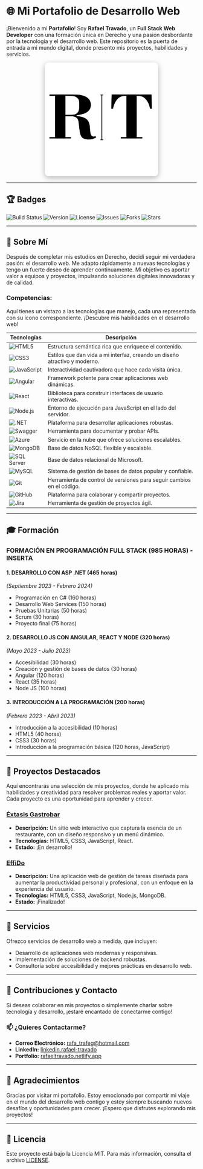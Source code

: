 # 🌐 Mi Portafolio de Desarrollo Web

¡Bienvenido a mi **Portafolio**! Soy **Rafael Travado**, un **Full Stack Web Developer** con una formación única en Derecho y una pasión desbordante por la tecnología y el desarrollo web. Este repositorio es la puerta de entrada a mi mundo digital, donde presento mis proyectos, habilidades y servicios.

<div align="center">
  <img src="https://github.com/Rafael-TF/Portafolio/raw/main/public/RT.png" alt="Logo Rafael Travado" width="300" style="border-radius: 10px; box-shadow: 0 4px 15px rgba(0,0,0,0.3);"/>
</div>

---

## 🏆 Badges

![Build Status](https://img.shields.io/badge/build-passing-brightgreen)
![Version](https://img.shields.io/badge/version-1.0.0-blue)
![License](https://img.shields.io/badge/license-MIT-yellowgreen)
![Issues](https://img.shields.io/github/issues/Rafael-TF/Portafolio)
![Forks](https://img.shields.io/github/forks/Rafael-TF/Portafolio)
![Stars](https://img.shields.io/github/stars/Rafael-TF/Portafolio)

---

## 💼 Sobre Mí

Después de completar mis estudios en Derecho, decidí seguir mi verdadera pasión: el desarrollo web. Me adapto rápidamente a nuevas tecnologías y tengo un fuerte deseo de aprender continuamente. Mi objetivo es aportar valor a equipos y proyectos, impulsando soluciones digitales innovadoras y de calidad.

### **Competencias:**

Aquí tienes un vistazo a las tecnologías que manejo, cada una representada con su ícono correspondiente. ¡Descubre mis habilidades en el desarrollo web!

<div align="center">

| **Tecnologías** | **Descripción** |
|------------------|-----------------|
| ![HTML5](https://img.shields.io/badge/HTML5-E34F26?style=for-the-badge&logo=html5&logoColor=white) | Estructura semántica rica que enriquece el contenido. |
| ![CSS3](https://img.shields.io/badge/CSS3-1572B6?style=for-the-badge&logo=css3&logoColor=white) | Estilos que dan vida a mi interfaz, creando un diseño atractivo y moderno. |
| ![JavaScript](https://img.shields.io/badge/JavaScript-F7DF1E?style=for-the-badge&logo=javascript&logoColor=black) | Interactividad cautivadora que hace cada visita única. |
| ![Angular](https://img.shields.io/badge/Angular-DF0032?style=for-the-badge&logo=angular&logoColor=white) | Framework potente para crear aplicaciones web dinámicas. |
| ![React](https://img.shields.io/badge/React-61DAFB?style=for-the-badge&logo=react&logoColor=black) | Biblioteca para construir interfaces de usuario interactivas. |
| ![Node.js](https://img.shields.io/badge/Node.js-8CC84B?style=for-the-badge&logo=node.js&logoColor=white) | Entorno de ejecución para JavaScript en el lado del servidor. |
| ![.NET](https://img.shields.io/badge/.NET-512BD4?style=for-the-badge&logo=.net&logoColor=white) | Plataforma para desarrollar aplicaciones robustas. |
| ![Swagger](https://img.shields.io/badge/Swagger-85EA2D?style=for-the-badge&logo=swagger&logoColor=black) | Herramienta para documentar y probar APIs. |
| ![Azure](https://img.shields.io/badge/Azure-008AD4?style=for-the-badge&logo=microsoftazure&logoColor=white) | Servicio en la nube que ofrece soluciones escalables. |
| ![MongoDB](https://img.shields.io/badge/MongoDB-47A248?style=for-the-badge&logo=mongodb&logoColor=white) | Base de datos NoSQL flexible y escalable. |
| ![SQL Server](https://img.shields.io/badge/SQL%20Server-CC2927?style=for-the-badge&logo=microsoftsqlserver&logoColor=white) | Base de datos relacional de Microsoft. |
| ![MySQL](https://img.shields.io/badge/MySQL-4479A1?style=for-the-badge&logo=mysql&logoColor=white) | Sistema de gestión de bases de datos popular y confiable. |
| ![Git](https://img.shields.io/badge/Git-F05032?style=for-the-badge&logo=git&logoColor=white) | Herramienta de control de versiones para seguir cambios en el código. |
| ![GitHub](https://img.shields.io/badge/GitHub-181717?style=for-the-badge&logo=github&logoColor=white) | Plataforma para colaborar y compartir proyectos. |
| ![Jira](https://img.shields.io/badge/Jira-0052CC?style=for-the-badge&logo=jira&logoColor=white) | Herramienta de gestión de proyectos ágil. |

</div>

---

## 🎓 Formación

### **FORMACIÓN EN PROGRAMACIÓN FULL STACK (985 HORAS) - INSERTA**

#### **1. DESARROLLO CON ASP .NET (465 horas)** 
_(Septiembre 2023 - Febrero 2024)_
- Programación en C# (160 horas)
- Desarrollo Web Services (150 horas)
- Pruebas Unitarias (50 horas)
- Scrum (30 horas)
- Proyecto final (75 horas)

#### **2. DESARROLLO JS CON ANGULAR, REACT Y NODE (320 horas)** 
_(Mayo 2023 - Julio 2023)_
- Accesibilidad (30 horas)
- Creación y gestión de bases de datos (30 horas)
- Angular (120 horas)
- React (35 horas)
- Node JS (100 horas)

#### **3. INTRODUCCIÓN A LA PROGRAMACIÓN (200 horas)** 
_(Febrero 2023 - Abril 2023)_
- Introducción a la accesibilidad (10 horas)
- HTML5 (40 horas)
- CSS3 (30 horas)
- Introducción a la programación básica (120 horas, JavaScript)

---

## 🚀 Proyectos Destacados

Aquí encontrarás una selección de mis proyectos, donde he aplicado mis habilidades y creatividad para resolver problemas reales y aportar valor. Cada proyecto es una oportunidad para aprender y crecer.

### **[Éxtasis Gastrobar](https://github.com/Rafael-TF/Restaurante)**
- **Descripción:** Un sitio web interactivo que captura la esencia de un restaurante, con un diseño responsivo y un menú dinámico.
- **Tecnologías:** HTML5, CSS3, JavaScript, React.
- **Estado:** ¡En desarrollo!

### **[EffiDo](https://github.com/Rafael-TF/EffiDo)**
- **Descripción:** Una aplicación web de gestión de tareas diseñada para aumentar la productividad personal y profesional, con un enfoque en la experiencia del usuario.
- **Tecnologías:** HTML5, CSS3, JavaScript, Node.js, MongoDB.
- **Estado:** ¡Finalizado!

---

## 💼 Servicios

Ofrezco servicios de desarrollo web a medida, que incluyen:

- Desarrollo de aplicaciones web modernas y responsivas.
- Implementación de soluciones de backend robustas.
- Consultoría sobre accesibilidad y mejores prácticas en desarrollo web.

---

## 🤝 Contribuciones y Contacto

Si deseas colaborar en mis proyectos o simplemente charlar sobre tecnología y desarrollo, ¡estaré encantado de conectarme contigo!

### **📫 ¿Quieres Contactarme?**
- **Correo Electrónico:** [rafa_trafeg@hotmail.com](mailto:rafa_trafeg@hotmail.com)
- **LinkedIn:** [linkedin.rafael-travado](https://www.linkedin.com/in/rafael-travado-4a1b6437/)
- **Portfolio:** [rafaeltravado.netlify.app](https://rafaeltravado.netlify.app/)

---

## 🌟 Agradecimientos

Gracias por visitar mi portafolio. Estoy emocionado por compartir mi viaje en el mundo del desarrollo web contigo y estoy siempre buscando nuevos desafíos y oportunidades para crecer. ¡Espero que disfrutes explorando mis proyectos!

---

## 📝 Licencia

Este proyecto está bajo la Licencia MIT. Para más información, consulta el archivo [LICENSE](LICENSE).
